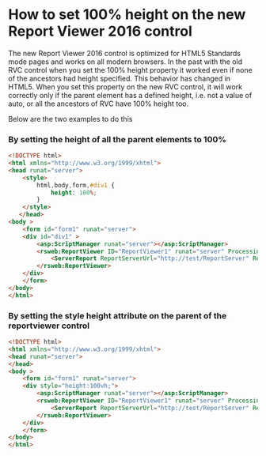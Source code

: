 # How to set 100% height on the new Report Viewer 2016 control
The new Report Viewer 2016 control is optimized for HTML5 Standards mode pages and works on all modern browsers. In the past with the old RVC control when you set the 100% height property it worked even if none of the ancestors had height specified. This behavior has changed in HTML5. When you set this property on the new RVC control, it will work correctly only if the parent element has a defined height, i.e. not a value of auto, or all the ancestors of RVC have 100% height too.

Below are the two examples to do this

### By setting the height of all the parent elements to 100%

```html
<!DOCTYPE html>
<html xmlns="http://www.w3.org/1999/xhtml">    
<head runat="server">
    <style>
        html,body,form,#div1 {
            height: 100%; 
        }
    </style>
   </head>
<body >
    <form id="form1" runat="server">
    <div id="div1" >
        <asp:ScriptManager runat="server"></asp:ScriptManager>        
        <rsweb:ReportViewer ID="ReportViewer1" runat="server" ProcessingMode="Remote" Height="100%" Width="100%">
            <ServerReport ReportServerUrl="http://test/ReportServer" ReportPath="/testreport" />
        </rsweb:ReportViewer>
    </div>
    </form>
</body>
</html>
```

### By setting the style height attribute on the parent of the reportviewer control

```html
<!DOCTYPE html>
<html xmlns="http://www.w3.org/1999/xhtml">    
<head runat="server">
</head>
<body >
    <form id="form1" runat="server">
    <div style="height:100vh;">
        <asp:ScriptManager runat="server"></asp:ScriptManager>        
        <rsweb:ReportViewer ID="ReportViewer1" runat="server" ProcessingMode="Remote" Height="100%" Width="100%">
            <ServerReport ReportServerUrl="http://test/ReportServer" ReportPath="/testreport" />
        </rsweb:ReportViewer>
    </div>
    </form>
</body>
</html>
```
